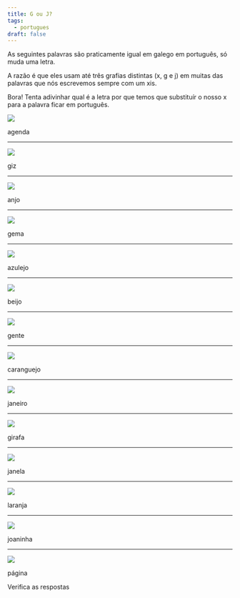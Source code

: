 ```yaml
---
title: G ou J?
tags:
  - portugues
draft: false
---
```

As seguintes palavras são praticamente igual em galego em português, só muda uma letra.

A razão é que eles usam até três grafias distintas (x, g e j) em muitas das palavras que nós escrevemos sempre com um xis.

Bora! Tenta adivinhar qual é a letra por que temos que substituír o nosso x para a palavra ficar em português.

![](/img/agenda.jpg)

<e-answer> agenda </e-answer>

- - -

![](/img/giz.jpg)

<e-answer> giz </e-answer>

- - -

![](/img/anjo.jpg)

<e-answer> anjo </e-answer>

- - -

![](/img/gema.jpg)

<e-answer> gema </e-answer>

- - -

![](/img/azulejo.jpg)

<e-answer> azulejo </e-answer>

- - -

![](/img/beijo.jpg)

<e-answer> beijo </e-answer>

- - -

![](/img/gente.jpg)

<e-answer> gente </e-answer>

- - -

![](/img/caranguejo.jpg)

<e-answer> caranguejo </e-answer>

- - -

![](/img/janeiro.jpg)

<e-answer> janeiro </e-answer>

- - -

![](/img/girafa.jpg)

<e-answer> girafa </e-answer>

- - -

![](/img/janela.jpg)

<e-answer> janela </e-answer>

- - -

![](/img/laranja.jpg)

<e-answer> laranja </e-answer>

- - -

![](/img/joaninha.jpg)

<e-answer> joaninha </e-answer>

- - -

![](/img/página.jpg)

<e-answer> página </e-answer>

<e-validate>Verifica as respostas</e-validate>